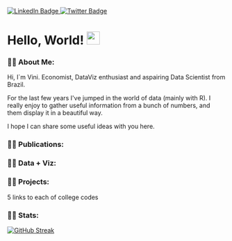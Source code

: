<div id="badges">
  <a href="https://linkedin.com/in/viniciushector">
    <img src="https://img.shields.io/badge/LinkedIn-blue?style=for-the-badge&logo=linkedin&logoColor=white" alt="LinkedIn Badge"/>
  </a>
  <a href="https://twitter.com/hec_vini">
    <img src="https://img.shields.io/badge/Twitter-blue?style=for-the-badge&logo=twitter&logoColor=white" alt="Twitter Badge"/>
  </a>
</div>


<h1>
 Hello, World!
  <img src="https://media.giphy.com/media/hvRJCLFzcasrR4ia7z/giphy.gif" width="30px"/>
</h1>


### :man_technologist: About Me:
Hi, I`m Vini. Economist, DataViz enthusiast and aspairing Data Scientist from Brazil.

For the last few years I've jumped in the world of data (mainly with R). I really enjoy to gather useful information from a bunch of numbers, and them display it in a beautiful way. 

I hope I can share some useful ideas with you here.

### :man_technologist: Publications:


### :man_technologist: Data + Viz:

### :man_technologist: Projects:
5 links to each of college codes
### :man_technologist: Stats:

[![GitHub Streak](http://github-readme-streak-stats.herokuapp.com?user=HecVini&theme=dark&background=000000)](https://git.io/streak-stats)




